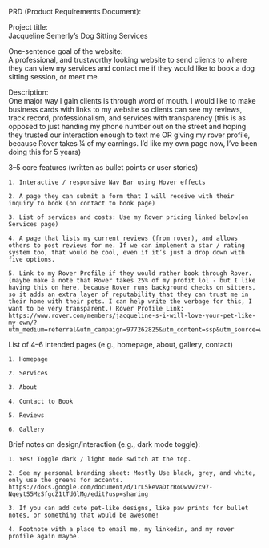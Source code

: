 PRD (Product Requirements Document):

Project title: 
<br>
Jacqueline Semerly’s Dog Sitting Services

One-sentence goal of the website: 
<br>
A professional, and trustworthy looking website to send clients to where they can view my services and contact me if they would like to book a dog sitting session, or meet me.

Description: 
<br>
One major way I gain clients is through word of mouth. I would like to make business cards with links to my website so clients can see my reviews, track record, professionalism, and services with transparency (this is as opposed to just handing my phone number out on the street and hoping they trusted our interaction enough to text me OR giving my rover profile, because Rover takes ¼ of my earnings. I’d like my own page now, I’ve been doing this for 5 years)

3–5 core features (written as bullet points or user stories)

    1. Interactive / responsive Nav Bar using Hover effects

    2. A page they can submit a form that I will receive with their inquiry to book (on contact to book page)

    3. List of services and costs: Use my Rover pricing linked below(on Services page)

    4. A page that lists my current reviews (from rover), and allows others to post reviews for me. If we can implement a star / rating system too, that would be cool, even if it’s just a drop down with five options.

    5. Link to my Rover Profile if they would rather book through Rover. (maybe make a note that Rover takes 25% of my profit lol - but I like having this on here, because Rover runs background checks on sitters, so it adds an extra layer of reputability that they can trust me in their home with their pets. I can help write the verbage for this, I want to be very transparent.) Rover Profile Link: https://www.rover.com/members/jacqueline-s-i-will-love-your-pet-like-my-own/?utm_medium=referral&utm_campaign=977262825&utm_content=ssp&utm_source=www.rover.com&

List of 4–6 intended pages (e.g., homepage, about, gallery, contact)

    1. Homepage 

    2. Services

    3. About

    4. Contact to Book

    5. Reviews
    
    6. Gallery

Brief notes on design/interaction (e.g., dark mode toggle):

    1. Yes! Toggle dark / light mode switch at the top.

    2. See my personal branding sheet: Mostly Use black, grey, and white, only use the greens for accents. https://docs.google.com/document/d/1rL5keVaDtrRoOwVv7c97-NqeytS5MzSfgcZ1tTdGlMg/edit?usp=sharing 

    3. If you can add cute pet-like designs, like paw prints for bullet notes, or something that would be awesome!

    4. Footnote with a place to email me, my linkedin, and my rover profile again maybe.
